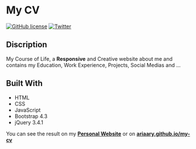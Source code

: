 # My CV
[![GitHub license](https://img.shields.io/github/license/AriaaRy/My-CV?color=default&label=License)](https://github.com/AriaaRy/My-CV/blob/master/LICENSE) [![Twitter](https://img.shields.io/twitter/url?color=default&label=Twitter&logo=twitter&logoColor=default&style=social&url=https%3A%2F%2Ftwitter.com%2Fintent%2Ffollow%3Fscreen_name%3DAriaa_Ry)](https://twitter.com/intent/follow?screen_name=Ariaa_Ry)

## Discription
My Course of Life, a **Responsive** and Creative website about me and contains my Education, Work Experience, Projects, Social Medias and ...

## Built With
* HTML
* CSS
* JavaScript
* Bootstrap 4.3
* jQuery 3.4.1

You can see the result on my **[Personal Website](https://ariary.ir)** or on **[ariaary.github.io/my-cv](https://ariaary.github.io/My-CV/)**